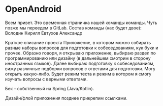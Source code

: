 # OpenAndroid
Всем привет.
Это временная страничка нашей команды команды. Чуть позже мы переедем в GitLab.
Состав команды (нас будет двое):
Володин Кирилл
Евтухов Александр

Краткое описание проекта
Приложение, в котором можно собирать разные наборы вопросов для подготовки к собеседованиям, кук буки и прочее.
Образно говоря, я открываю приложение, выбираю раздел по программированию или дизайну (в дальнейшем смотрим в сторону иностранных языков). Далее выбираю подготовку к собеседованиям, вижу различные подборки вопросов с ответами для подготовки. Могу открыть какую-либо. Будет режим теста и режим в котором я смогу изучать вопросы с верными ответами.

Бек - собственный на Spring (Java/Kotlin).

Дизайн/флой приложения позднее прикрепим ссылками.

